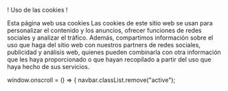<!-- @format -->

! Uso de las cookies !

Esta página web usa cookies
Las cookies de este sitio web se usan para personalizar el contenido y los anuncios, ofrecer funciones de redes sociales y analizar el tráfico. Además, compartimos información sobre el uso que haga del sitio web con nuestros partners de redes sociales, publicidad y análisis web, quienes pueden combinarla con otra información que les haya proporcionado o que hayan recopilado a partir del uso que haya hecho de sus servicios.

<!-- función para quitar menu responsive -->

window.onscroll = () => {
navbar.classList.remove("active");
